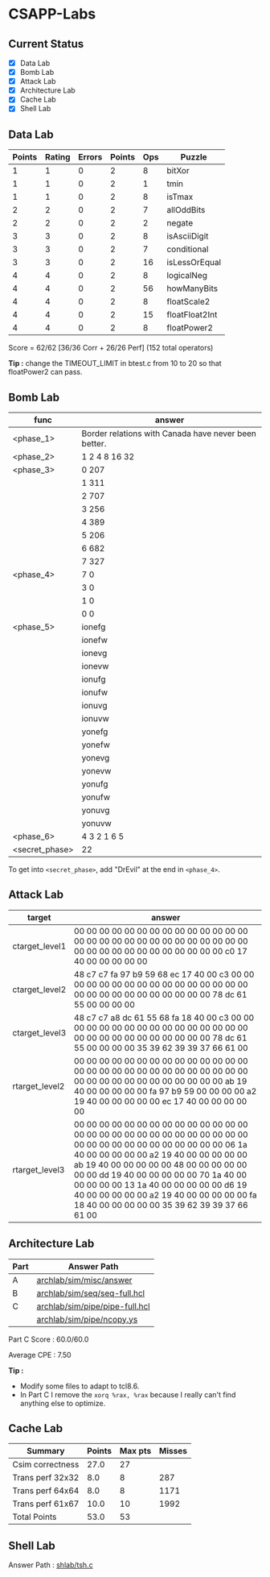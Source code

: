 # CSAPP-Labs

## Current Status
- [x] Data Lab
- [x] Bomb Lab
- [x] Attack Lab
- [x] Architecture Lab
- [x] Cache Lab
- [x] Shell Lab

## Data Lab
| Points | Rating | Errors | Points | Ops |    Puzzle    |
| ------ | ------ | ------ | ------ | --- |    ------    |
|    1   |    1   |    0   |    2   |  8  |    bitXor    |
|    1   |    1   |    0   |    2   |  1  |     tmin     |
|    1   |    1   |    0   |    2   |  8  |    isTmax    |
|    2   |    2   |    0   |    2   |  7  |  allOddBits  |
|    2   |    2   |    0   |    2   |  2  |    negate    |
|    3   |    3   |    0   |    2   |  8  | isAsciiDigit |
|    3   |    3   |    0   |    2   |  7  |  conditional |
|    3   |    3   |    0   |    2   |  16 | isLessOrEqual|
|    4   |    4   |    0   |    2   |  8  |  logicalNeg  |
|    4   |    4   |    0   |    2   |  56 |  howManyBits |
|    4   |    4   |    0   |    2   |  8  |  floatScale2 |
|    4   |    4   |    0   |    2   |  15 |floatFloat2Int|
|    4   |    4   |    0   |    2   |  8  |  floatPower2 |

Score = 62/62 [36/36 Corr + 26/26 Perf] (152 total operators)

**Tip :** change the TIMEOUT_LIMIT in btest.c from 10 to 20 so that floatPower2 can pass.

## Bomb Lab
|   func    | answer |
| --------- | ------ |
| <phase_1> | Border relations with Canada have never been better. |
| <phase_2> | 1 2 4 8 16 32 |
| <phase_3> | 0 207 |
|           | 1 311 |
|           | 2 707 |
|           | 3 256 |
|           | 4 389 |
|           | 5 206 |
|           | 6 682 |
|           | 7 327 |
| <phase_4> | 7 0 |
|           | 3 0 |
|           | 1 0 |
|           | 0 0 |
| <phase_5> | ionefg |
|           | ionefw |
|           | ionevg |
|           | ionevw |
|           | ionufg |
|           | ionufw |
|           | ionuvg |
|           | ionuvw |
|           | yonefg |
|           | yonefw |
|           | yonevg |
|           | yonevw |
|           | yonufg |
|           | yonufw |
|           | yonuvg |
|           | yonuvw |
| <phase_6> | 4 3 2 1 6 5 |
| <secret_phase> | 22 |

To get into `<secret_phase>`, add "DrEvil" at the end in `<phase_4>`.

## Attack Lab
| target | answer |
| ------ | ------ |
| ctarget_level1 | 00 00 00 00 00 00 00 00 00 00 00 00 00 00 00 00 00 00 00 00 00 00 00 00 00 00 00 00 00 00 00 00 00 00 00 00 00 00 00 00 c0 17 40 00 00 00 00 00 |
| ctarget_level2 | 48 c7 c7 fa 97 b9 59 68 ec 17 40 00 c3 00 00 00 00 00 00 00 00 00 00 00 00 00 00 00 00 00 00 00 00 00 00 00 00 00 00 00 78 dc 61 55 00 00 00 00 |
| ctarget_level3 | 48 c7 c7 a8 dc 61 55 68 fa 18 40 00 c3 00 00 00 00 00 00 00 00 00 00 00 00 00 00 00 00 00 00 00 00 00 00 00 00 00 00 00 78 dc 61 55 00 00 00 00 35 39 62 39 39 37 66 61 00 |
| rtarget_level2 | 00 00 00 00 00 00 00 00 00 00 00 00 00 00 00 00 00 00 00 00 00 00 00 00 00 00 00 00 00 00 00 00 00 00 00 00 00 00 00 00 ab 19 40 00 00 00 00 00 fa 97 b9 59 00 00 00 00 a2 19 40 00 00 00 00 00 ec 17 40 00 00 00 00 00 |
| rtarget_level3 | 00 00 00 00 00 00 00 00 00 00 00 00 00 00 00 00 00 00 00 00 00 00 00 00 00 00 00 00 00 00 00 00 00 00 00 00 00 00 00 00 06 1a 40 00 00 00 00 00 a2 19 40 00 00 00 00 00 ab 19 40 00 00 00 00 00 48 00 00 00 00 00 00 00 dd 19 40 00 00 00 00 00 70 1a 40 00 00 00 00 00 13 1a 40 00 00 00 00 00 d6 19 40 00 00 00 00 00 a2 19 40 00 00 00 00 00 fa 18 40 00 00 00 00 00 35 39 62 39 39 37 66 61 00 |

## Architecture Lab
| Part | Answer Path |
| ---- | ----------- |
| A | [archlab/sim/misc/answer](archlab/sim/misc/answer) |
| B | [archlab/sim/seq/seq-full.hcl](archlab/sim/seq/seq-full.hcl) |
| C | [archlab/sim/pipe/pipe-full.hcl](archlab/sim/pipe/pipe-full.hcl) |
|   | [archlab/sim/pipe/ncopy.ys](archlab/sim/pipe/ncopy.ys) |

Part C Score : 60.0/60.0

Average CPE : 7.50

**Tip :** 
- Modify some files to adapt to tcl8.6.
- In Part C I remove the `xorq %rax, %rax` because I really can't find anything else to optimize.

## Cache Lab
| Summary | Points | Max pts | Misses |
| ------- | ------ | ------- | ------ |
| Csim correctness | 27.0 | 27 | |
| Trans perf 32x32 | 8.0 | 8 | 287 |
| Trans perf 64x64 | 8.0 | 8 | 1171 |
| Trans perf 61x67 | 10.0 | 10 | 1992 |
| Total Points | 53.0 | 53 | |

## Shell Lab
Answer Path : [shlab/tsh.c](shlab/tsh.c)